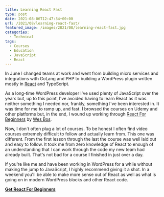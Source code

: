 ```yaml
---
title: Learning React Fast
type: post
date: 2021-08-06T12:47:34+00:00
url: /2021/08/learning-react-fast/
featured_image: /images/2021/08/learning-react-fast.jpg
categories:
  - Technical
tags:
  - Courses
  - Education
  - JavaScript
  - React
---
```


In June I changed teams at work and went from building micro services and integrations with GoLang and PHP to building a WordPress plugin written mostly in [React][1] and TypeScript.

As a long-time WordPress developer I've used plenty of JavaScript over the years but, up to this point, I've avoided having to learn React as it was neither something I needed nor, frankly, something I've been interested in. It was time for me to ramp up, and fast.
I browsed the courses on Udemy and other platforms but, in the end, I wound up working through [React For Beginners][2] by [Wes Bos][3].

Now, I don't often plug a lot of courses. To be honest I often find video courses extremely difficult to follow and actually learn from. This one was different. From the first lesson through the last the course was well laid out and easy to follow. It took me from zero knowledge of React to enough of an understanding that I can work through the code my new team had already built. That's not bad for a course I finished in just over a day.

If you're like me and have been working in WordPress for a while without making the jump to JavaScript, I highly recommend giving it a shot. In a weekend you'll be able to make more sense out of React as well as what is going on in modern WordPress blocks and other React code.

**[Get React For Beginners][2]**

 [1]: https://reactjs.org
 [2]: https://reactforbeginners.com
 [3]: https://wesbos.com